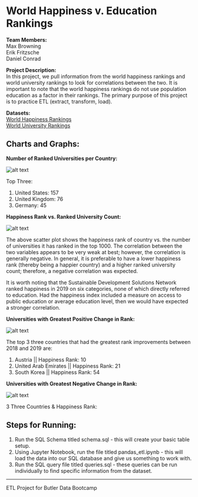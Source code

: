 # World Happiness v. Education Rankings

**Team Members:** <br>
Max Browning <br>
Erik Fritzsche <br>
Daniel Conrad

**Project Description:** <br>
In this project, we pull information from the world happiness rankings and world university rankings to look for correlations between the two. It is important to note that the world happiness rankings do not use population education as a factor in their rankings. The primary purpose of this project is to practice ETL (extract, transform, load).

**Datasets:** <br>
[World Happiness Rankings](https://www.kaggle.com/unsdsn/world-happiness?select=2019.csv) <br>
[World University Rankings](https://www.kaggle.com/divyansh22/qs-world-university-rankings?select=2019-QS-World-University-Rankings.csv)

## Charts and Graphs: <br>

**Number of Ranked Universities per Country:**

![alt text](https://github.com/MaxBrowning/world-happiness-v-education-group-one/blob/main/Results/Number%20of%20Ranked%20Universities%20per%20Country%20Visualization.png)

Top Three:
1. United States: 157
2. United Kingdom: 76
3. Germany: 45

**Happiness Rank vs. Ranked University Count:**

![alt text](https://github.com/MaxBrowning/world-happiness-v-education-group-one/blob/main/Results/happiness_rank_vs_ranked_university_count.png)

The above scatter plot shows the happiness rank of country vs. the number of universities it has ranked in the top 1000. The correlation between the two variables appears to be very weak at best; however, the correlation is generally negative. In general, it is preferable to have a lower happiness rank (thereby being a happier country) and a higher ranked university count; therefore, a negative correlation was expected.

It is worth noting that the Sustainable Development Solutions Network ranked happiness in 2019 on six categories, none of which directly referred to education. Had the happiness index included a measure on access to public education or average education level, then we would have expected a stronger correlation.

**Universities with Greatest Positive Change in Rank:**

![alt text](https://github.com/MaxBrowning/world-happiness-v-education-group-one/blob/main/Results/most_positive_change_in_rank.png)

The top 3 three countries that had the greatest rank improvements between 2018 and 2019 are:

1. Austria                || Happiness Rank: 10
2. United Arab Emirates   || Happiness Rank: 21
3. South Korea            || Happiness Rank: 54


**Universities with Greatest Negative Change in Rank:**

![alt text](https://github.com/MaxBrowning/world-happiness-v-education-group-one/blob/main/Results/most_negative_change_in_rank.png)

 3 Three Countries & Happiness Rank:

## Steps for Running:

1. Run the SQL Schema titled schema.sql - this will create your basic table setup.
2. Using Jupyter Notebook, run the file titled pandas_etl.ipynb - this will load the data into our SQL database and give us something to work with.
3. Run the SQL query file titled queries.sql - these queries can be run individually to find specific information from the dataset.



-----
ETL Project for Butler Data Bootcamp

